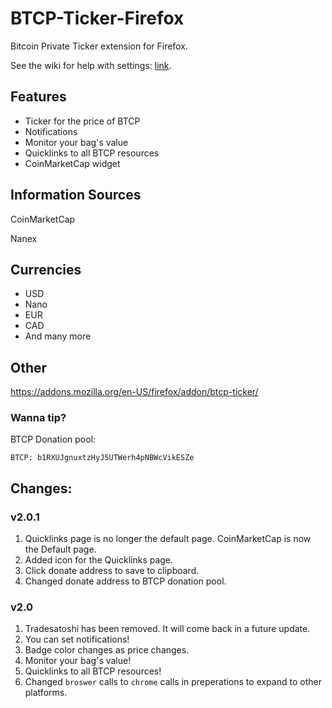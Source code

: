 # BTCP-Ticker-Firefox

Bitcoin Private Ticker extension for Firefox.

See the wiki for help with settings: [link](https://github.com/lehnertz85/btcp-ticker-firefox/wiki).

## Features

* Ticker for the price of BTCP
* Notifications
* Monitor your bag's value
* Quicklinks to all BTCP resources
* CoinMarketCap widget

## Information Sources

CoinMarketCap

Nanex

## Currencies

* USD
* Nano
* EUR
* CAD
* And many more


## Other

https://addons.mozilla.org/en-US/firefox/addon/btcp-ticker/

### Wanna tip?

BTCP Donation pool:

`BTCP: b1RXUJgnuxtzHyJ5UTWerh4pNBWcVikESZe`

## Changes:

### v2.0.1

1. Quicklinks page is no longer the default page. CoinMarketCap is now the Default page.
2. Added icon for the Quicklinks page.
3. Click donate address to save to clipboard.
4. Changed donate address to BTCP donation pool.


### v2.0

1. Tradesatoshi has been removed. It will come back in a future update.
2. You can set notifications!
3. Badge color changes as price changes.
4. Monitor your bag's value!
5. Quicklinks to all BTCP resources!
6. Changed `broswer` calls to `chrome` calls in preperations to expand to other platforms.

